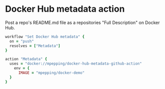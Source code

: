 # Docker Hub metadata action

Post a repo's README.md file as a repositories "Full Description" on Docker Hub.

```ruby
workflow "Set Docker Hub metadata" {
  on = "push"
  resolves = ["Metadata"]
}

action "Metadata" {
  uses = "docker://mpepping/docker-hub-metadata-github-action"
    env = {
      IMAGE = "mpepping/docker-demo"
  }
}
```

